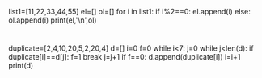 list1=[11,22,33,44,55]
el=[]
ol=[]
for i in list1:
    if i%2==0:
        el.append(i)
    else:
        ol.append(i)
print(el,'\n',ol)
#
#
duplicate=[2,4,10,20,5,2,20,4]
d=[]
i=0
f=0
while i<7:
    j=0
    while j<len(d):
        if duplicate[i]==d[j]:
            f=1
            break
        j=j+1
    if f==0:
        d.append(duplicate[i])
    i=i+1
print(d)
#
#
